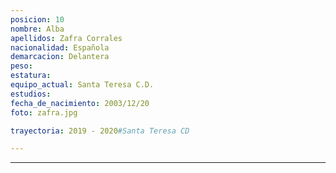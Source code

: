 ```yaml
---
posicion: 10
nombre: Alba
apellidos: Zafra Corrales
nacionalidad: Española
demarcacion: Delantera
peso: 
estatura: 
equipo_actual: Santa Teresa C.D.
estudios: 
fecha_de_nacimiento: 2003/12/20
foto: zafra.jpg

trayectoria: 2019 - 2020#Santa Teresa CD

---
```

---
